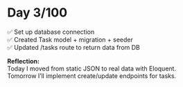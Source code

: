 # Day 3/100

✅ Set up database connection  
✅ Created Task model + migration + seeder  
✅ Updated /tasks route to return data from DB  

**Reflection:**  
Today I moved from static JSON to real data with Eloquent.  
Tomorrow I’ll implement create/update endpoints for tasks.
